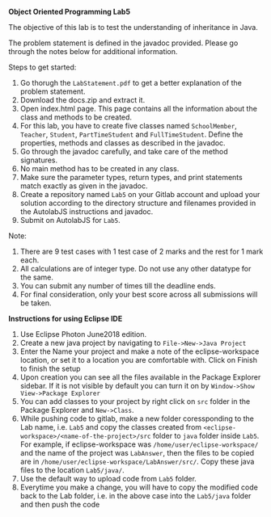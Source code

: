 **Object Oriented Programming Lab5** 

The objective of this lab is to test the understanding of inheritance in Java.<br>

The problem statement is defined in the javadoc provided. Please go through the notes below for additional information.<br>

Steps to get started:
1. Go thorugh the `LabStatement.pdf` to get a better explanation of the problem statement.
1. Download the docs.zip and extract it.
1. Open index.html page. This page contains all the information about the class and methods to be created. 
1. For this lab, you have to create five classes named `SchoolMember`, `Teacher`, `Student`, `PartTimeStudent` and `FullTimeStudent`.        Define the properties, methods and classes as described in the javadoc.
1. Go through the javadoc carefully, and take care of the method signatures. 
1. No main method has to be created in any class. 
1. Make sure the parameter types, return types, and print statements match exactly as given in the javadoc.
1. Create a repository named `Lab5` on your Gitlab account and upload your solution according to the directory structure and filenames provided in the AutolabJS instructions and javadoc.
1. Submit on AutolabJS for `Lab5`.

Note: 
1. There are 9 test cases with 1 test case of 2 marks and the rest for 1 mark each.
1. All calculations are of integer type. Do not use any other datatype for the same.
1. You can submit any number of times till the deadline ends. 
1. For final consideration, only your best score across all submissions will be taken.

**Instructions for using Eclipse IDE**
1. Use Eclipse Photon June2018 edition.
1. Create a new java project by navigating to 
	`File->New->Java Project`
1. Enter the Name your project and make a note of the eclipse-workspace location, or set it to a location you are comfortable with. Click on Finish to finish the setup
1. Upon creation you can see all the files available in the Package Explorer sidebar. If it is not visible by default you can turn it on by 
	`Window->Show View->Package Explorer`
1. You can add classes to your project by right click on `src` folder in the Package Explorer and `New->Class`.
1. While pushing code to gitlab, make a new folder coressponding to the Lab name, i.e. `Lab5` and copy the classes created from `<eclipse-workspace>/<name-of-the-project>/src` folder to `java` folder inside `Lab5`.<br>
For example, if eclipse-workspace was `/home/user/eclipse-workspace/` and the name of the project was `LabAnswer`, then the files to be copied are in `/home/user/eclipse-workspace/LabAnswer/src/`. Copy these java files to the location `Lab5/java/`.
1. Use the default way to upload code from `Lab5` folder.
1. Everytime you make a change, you will have to copy the modified code back to the Lab folder, i.e. in the above case into the `Lab5/java` folder and then push the code